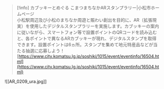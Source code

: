> [!info] カブッキーとめぐる こまつまちなかARスタンプラリー|小松市ホームページ  
> 小松駅周辺及び小松のまちなか周遊と賑わい創出を目的に、AR（拡張現実）を使用したデジタルスタンプラリーを実施します。カブッキーの案内に従いながら、スマートフォン等で設置ポイントのQRコードを読み込むと、各ポイントで異なるARカブッキーが現れ、デジタルスタンプを取得できます。設置ポイントは6ヵ所。スタンプを集めて地元特産品などが当たる抽選に応募しよう！  
> [https://www.city.komatsu.lg.jp/soshiki/1015/event/eventinfo/16504.html](https://www.city.komatsu.lg.jp/soshiki/1015/event/eventinfo/16504.html)  

![[AR_0209_ura.jpg]]
